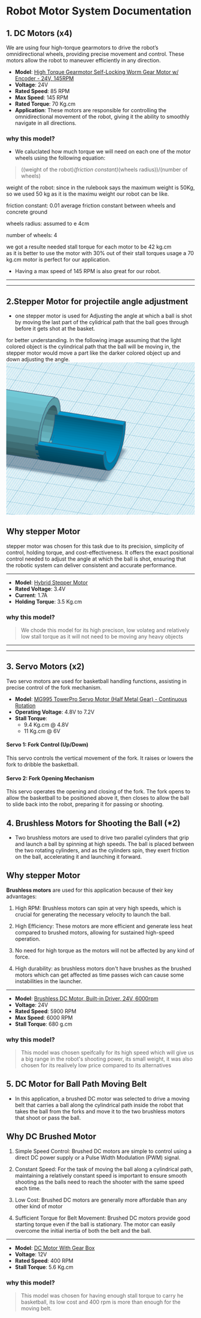 # Robot Motor System Documentation

## 1. **DC Motors (x4)**
We are using four high-torque gearmotors to drive the robot’s omnidirectional wheels, providing precise movement and control. These motors allow the robot to maneuver efficiently in any direction.

- **Model**: [High Torque Gearmotor Self-Locking Worm Gear Motor w/ Encoder - 24V, 145RPM](https://www.robotshop.com/products/e-s-motor-high-torque-gearmotor-self-locking-worm-gear-motor-w-encoder-24v-145rpm)
- **Voltage**: 24V
- **Rated Speed**: 85 RPM
- **Max Speed**: 145 RPM
- **Rated Torque**: 70 Kg.cm
- **Application**: These motors are responsible for controlling the omnidirectional movement of the robot, giving it the ability to smoothly navigate in all directions.

### why this model?   
- We caluclated how much torque we will need on each one of the motor wheels using the following equation:  
> ((weight of the robot)*(friction constant)*(wheels radius))/(number of wheels)  

weight of the robot: since in the rulebook says the maximum weight is 50Kg, so we used 50 kg as it is the maximu weight our robot can be like. 

friction constant: 0.01 average friction constant between wheels and concrete ground

wheels radius: assumed to e 4cm

number of wheels: 4

we got a resulte needed stall torque for each motor to be 42 kg.cm  
as it is better to use the motor with 30% out of their stall torques usage a 70 kg.cm motor is perfect for our application.

- Having a max speed of 145 RPM is also great for our robot.

---
---

## 2.Stepper Motor for projectile angle adjustment

- one stepper motor is used for Adjusting the angle at which a ball is shot by moving the last part of the cylidrical path that the ball goes through before it gets shot at the basket.

for better understanding. In the following image assuming that the light colored object is the cylindrical path that the ball will be moving in, the stepper motor would move a part like the darker colored object up and down adjusting the angle. 
![alt text](image.png)

## Why stepper Motor

stepper motor was chosen for this task due to its precision, simplicity of control, holding torque, and cost-effectiveness. It offers the exact positional control needed to adjust the angle at which the ball is shot, ensuring that the robotic system can deliver consistent and accurate performance.

---
- **Model**: [Hybrid Stepper Motor](https://www.robotshop.com/products/hybrid-stepper-motor-3d-printer)
- **Rated Voltage**: 3.4V
- **Current**: 1.7A
- **Holding Torque**: 3.5 Kg.cm

### why this model?  
> We chode this model for its high precison, low volateg and relatively low stall torque as it will not need to be moving any heavy objects

---
---

## 3. **Servo Motors (x2)**
Two servo motors are used for basketball handling functions, assisting in precise control of the fork mechanism.

- **Model**: [MG995 TowerPro Servo Motor (Half Metal Gear) - Continuous Rotation](https://makerselectronics.com/product/servo-motor-half-metal-gear-mg995-towerpro-continuous-rotation)
- **Operating Voltage**: 4.8V to 7.2V
- **Stall Torque**: 
  - 9.4 Kg.cm @ 4.8V
  - 11 Kg.cm @ 6V

#### Servo 1: Fork Control (Up/Down)
This servo controls the vertical movement of the fork. It raises or lowers the fork to dribble the basketball.

#### Servo 2: Fork Opening Mechanism
This servo operates the opening and closing of the fork. The fork opens to allow the basketball to be positioned above it, then closes to allow the ball to slide back into the robot, preparing it for passing or shooting.

## 4. Brushless Motors for Shooting the Ball (*2)

- Two brushless motors are used to drive two parallel cylinders that grip and launch a ball by spinning at high speeds. The ball is placed between the two rotating cylinders, and as the cylinders spin, they exert friction on the ball, accelerating it and launching it forward.

## Why stepper Motor

 **Brushless motors** are used for this application because of their key advantages:

1. High RPM: Brushless motors can spin at very high speeds, which is crucial for generating the necessary velocity to launch the ball.

2. High Efficiency: These motors are more efficient and generate less heat compared to brushed motors, allowing for sustained high-speed operation.
 
3. No need for high torque as the motors will not be affected by any kind of force.

4. High durability: as brushless motors don't have brushes as the brushed motors which can get affected as time passes wich can cause some instabilities in the launcher.

---


- **Model**: [Brushless DC Motor, Built-in Driver, 24V, 6000rpm](https://www.robotshop.com/products/e-s-motor-36d-25l-brushless-dc-motor-built-in-driver-24v-6000rpm)
- **Voltage**: 24V
- **Rated Speed**: 5900 RPM
- **Max Speed**: 6000 RPM
- **Stall Torque**: 680 g.cm

### why this model?   

> This model was chosen speifcally for its high speed which will give us a big range in the robot's shooting power, its small weight, it was also chosen for its realively low price compared to its alternatives 

## 5. DC Motor for Ball Path Moving Belt

- In this application, a brushed DC motor was selected to drive a moving belt that carries a ball along the cylindrical path inside the robot that takes the ball from the forks and move it to the two brushless motors that shoot or pass the ball.

## Why DC Brushed Motor

1. Simple Speed Control: Brushed DC motors are simple to control using a direct DC power supply or a Pulse Width Modulation (PWM) signal.

2. Constant Speed: For the task of moving the ball along a cylindrical path, maintaining a relatively constant speed is important to ensure smooth shooting as the balls need to reach the shooter with the same speed each time. 

3. Low Cost: Brushed DC motors are generally more affordable than any other kind of motor

4. Sufficient Torque for Belt Movement: Brushed DC motors provide good starting torque even if the ball is stationary. The motor can easily overcome the initial inertia of both the belt and the ball.

---


- **Model**: [DC Motor With Gear Box](https://makerselectronics.com/product/dc-motor-with-gear-box-jga25-370-12v-400rpm-5-6kg-cm)
- **Voltage**: 12V
- **Rated Speed**: 400 RPM
- **Stall Torque**: 5.6 Kg.cm

### why this model?   

> This model was chosen for having enough stall torque to carry he basketball, its low cost and 400 rpm is more than enough for the moving belt. 

